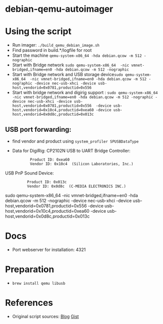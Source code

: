 # debian-qemu-autoimager

# Using the script
- Run imager: `./build_qemu_debian_image.sh`
- Find password in build.*/logfile for root
- Start the machine ``` qemu-system-x86_64 -hda debian.qcow -m 512 -nographic ```
- Start with Bridge network ```sudo qemu-system-x86_64  -nic vmnet-bridged,ifname=en0 -hda debian.qcow -m 512 -nographic ```
- Start with Bridge network and USB storage device```sudo qemu-system-x86_64  -nic vmnet-bridged,ifname=en0 -hda debian.qcow -m 512 -nographic -device nec-usb-xhci -device usb-host,vendorid=0x0781,productid=0x556```
- Start with bridge network and digirig support : ```sudo qemu-system-x86_64  -nic vmnet-bridged,ifname=en0 -hda debian.qcow -m 512 -nographic -device nec-usb-xhci -device usb-host,vendorid=0x0781,productid=0x556  -device usb-host,vendorid=0x10c4,productid=0xea60 -device usb-host,vendorid=0x0d8c,productid=0x013c```



## USB port forwarding:
- find vendor and product using ```system_profiler SPUSBDataType```
- Data for DigiRig: 
CP2102N USB to UART Bridge Controller:

              Product ID: 0xea60
              Vendor ID: 0x10c4  (Silicon Laboratories, Inc.)

 USB PnP Sound Device:

              Product ID: 0x013c
              Vendor ID: 0x0d8c  (C-MEDIA ELECTRONICS INC.)


sudo qemu-system-x86_64  -nic vmnet-bridged,ifname=en0 -hda debian.qcow -m 512 -nographic -device nec-usb-xhci -device usb-host,vendorid=0x0781,productid=0x556  -device usb-host,vendorid=0x10c4,productid=0xea60 -device usb-host,vendorid=0x0d8c,productid=0x013c

# Docs
- Port webserver for installation: 4321

# Preparation
- `brew install qemu libusb`

# References
- Original script sources: [Blog](https://sigmaris.info/blog/2019/04/automating-debian-install-qemu/) [Gist](https://gist.github.com/sigmaris/dc1883f782d1ff5d74252bebf852ec50)
